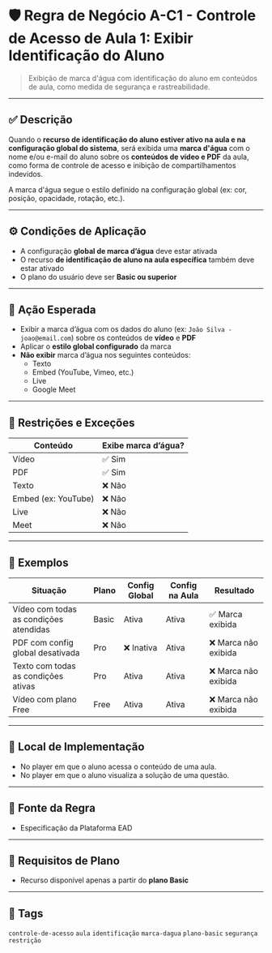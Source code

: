 # 🛡️ Regra de Negócio A-C1 - Controle de Acesso de Aula 1: Exibir Identificação do Aluno

> Exibição de marca d'água com identificação do aluno em conteúdos de aula, como medida de segurança e rastreabilidade.

---

## ✅ Descrição

Quando o **recurso de identificação do aluno estiver ativo na aula e na configuração global do sistema**, será exibida uma **marca d'água** com o nome e/ou e-mail do aluno sobre os **conteúdos de vídeo e PDF** da aula, como forma de controle de acesso e inibição de compartilhamentos indevidos.

A marca d'água segue o estilo definido na configuração global (ex: cor, posição, opacidade, rotação, etc.).

---

## ⚙️ Condições de Aplicação

- A configuração **global de marca d’água** deve estar ativada
- O recurso **de identificação de aluno na aula específica** também deve estar ativado
- O plano do usuário deve ser **Basic ou superior**

---

## 🎯 Ação Esperada

- Exibir a marca d’água com os dados do aluno (ex: `João Silva - joao@email.com`) sobre os conteúdos de **vídeo** e **PDF**
- Aplicar o **estilo global configurado** da marca
- **Não exibir** marca d’água nos seguintes conteúdos:
  - Texto
  - Embed (YouTube, Vimeo, etc.)
  - Live
  - Google Meet

---

## 🚫 Restrições e Exceções

| Conteúdo | Exibe marca d’água? |
|----------|---------------------|
| Vídeo | ✅ Sim |
| PDF | ✅ Sim |
| Texto | ❌ Não |
| Embed (ex: YouTube) | ❌ Não |
| Live | ❌ Não |
| Meet | ❌ Não |

---

## 🧪 Exemplos

| Situação | Plano | Config Global | Config na Aula | Resultado |
|---------|-------|----------------|----------------|-----------|
| Vídeo com todas as condições atendidas | Basic | Ativa | Ativa | ✅ Marca exibida |
| PDF com config global desativada | Pro | ❌ Inativa | Ativa | ❌ Marca não exibida |
| Texto com todas as condições ativas | Pro | Ativa | Ativa | ❌ Marca não exibida |
| Vídeo com plano Free | Free | Ativa | Ativa | ❌ Marca não exibida |

---

## 🧩 Local de Implementação

- No player em que o aluno acessa o conteúdo de uma aula.
- No player em que o aluno visualiza a solução de uma questão.

---

## 📄 Fonte da Regra

- Especificação da Plataforma EAD

---

## 🔐 Requisitos de Plano

- Recurso disponível apenas a partir do **plano Basic**

---

## 🔗 Tags

`controle-de-acesso` `aula` `identificação` `marca-dagua` `plano-basic` `segurança` `restrição`

